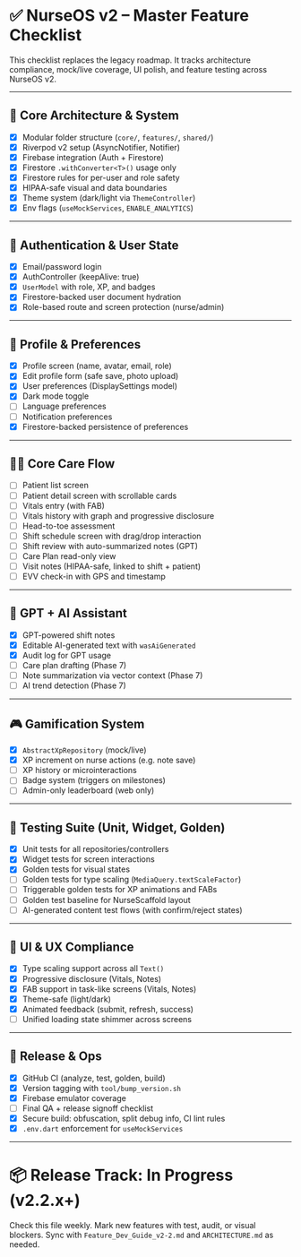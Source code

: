 # ✅ NurseOS v2 – Master Feature Checklist

This checklist replaces the legacy roadmap. It tracks architecture compliance, mock/live coverage, UI polish, and feature testing across NurseOS v2.

---

## 🧱 Core Architecture & System

- [x] Modular folder structure (`core/`, `features/`, `shared/`)
- [x] Riverpod v2 setup (AsyncNotifier, Notifier)
- [x] Firebase integration (Auth + Firestore)
- [x] Firestore `.withConverter<T>()` usage only
- [x] Firestore rules for per-user and role safety
- [x] HIPAA-safe visual and data boundaries
- [x] Theme system (dark/light via `ThemeController`)
- [x] Env flags (`useMockServices`, `ENABLE_ANALYTICS`)

---

## 👥 Authentication & User State

- [x] Email/password login
- [x] AuthController (keepAlive: true)
- [x] `UserModel` with role, XP, and badges
- [x] Firestore-backed user document hydration
- [x] Role-based route and screen protection (nurse/admin)

---

## 👤 Profile & Preferences

- [x] Profile screen (name, avatar, email, role)
- [x] Edit profile form (safe save, photo upload)
- [x] User preferences (DisplaySettings model)
- [x] Dark mode toggle
- [ ] Language preferences
- [ ] Notification preferences
- [x] Firestore-backed persistence of preferences

---

## 🧑‍⚕️ Core Care Flow

- [ ] Patient list screen
- [ ] Patient detail screen with scrollable cards
- [ ] Vitals entry (with FAB)
- [ ] Vitals history with graph and progressive disclosure
- [ ] Head-to-toe assessment
- [ ] Shift schedule screen with drag/drop interaction
- [ ] Shift review with auto-summarized notes (GPT)
- [ ] Care Plan read-only view
- [ ] Visit notes (HIPAA-safe, linked to shift + patient)
- [ ] EVV check-in with GPS and timestamp

---

## 🤖 GPT + AI Assistant

- [x] GPT-powered shift notes
- [x] Editable AI-generated text with `wasAiGenerated`
- [x] Audit log for GPT usage
- [ ] Care plan drafting (Phase 7)
- [ ] Note summarization via vector context (Phase 7)
- [ ] AI trend detection (Phase 7)

---

## 🎮 Gamification System

- [x] `AbstractXpRepository` (mock/live)
- [x] XP increment on nurse actions (e.g. note save)
- [ ] XP history or microinteractions
- [ ] Badge system (triggers on milestones)
- [ ] Admin-only leaderboard (web only)

---

## 🧪 Testing Suite (Unit, Widget, Golden)

- [x] Unit tests for all repositories/controllers
- [x] Widget tests for screen interactions
- [x] Golden tests for visual states
- [ ] Golden tests for type scaling (`MediaQuery.textScaleFactor`)
- [ ] Triggerable golden tests for XP animations and FABs
- [ ] Golden test baseline for NurseScaffold layout
- [ ] AI-generated content test flows (with confirm/reject states)

---

## 🧼 UI & UX Compliance

- [x] Type scaling support across all `Text()`
- [x] Progressive disclosure (Vitals, Notes)
- [x] FAB support in task-like screens (Vitals, Notes)
- [x] Theme-safe (light/dark)
- [x] Animated feedback (submit, refresh, success)
- [ ] Unified loading state shimmer across screens

---

## 🚀 Release & Ops

- [x] GitHub CI (analyze, test, golden, build)
- [x] Version tagging with `tool/bump_version.sh`
- [x] Firebase emulator coverage
- [ ] Final QA + release signoff checklist
- [x] Secure build: obfuscation, split debug info, CI lint rules
- [x] `.env.dart` enforcement for `useMockServices`

---

# 📦 Release Track: In Progress (v2.2.x+)
Check this file weekly. Mark new features with test, audit, or visual blockers. Sync with `Feature_Dev_Guide_v2-2.md` and `ARCHITECTURE.md` as needed.

